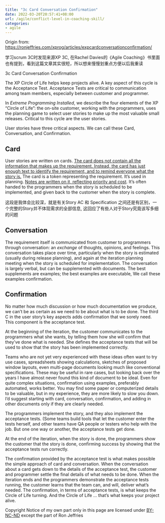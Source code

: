 ```yaml
---
title: "3c Card Conversation Confirmation"
date: 2022-03-20T20:57:41+08:00
url: /agile/conflict-level-in-coaching-skill/
categories:
- agile
---
```


Origin from: https://ronjeffries.com/xprog/articles/expcardconversationconfirmation/

学习scrum 3C时发现来源XP 3C, 在Rachel Davies的《Agile Coaching》书里面也有提到，看到这篇文章其实很短，所以想来慢慢划重点方便以后我重读

3c Card Conversation Confirmation 

The XP Circle of Life helps keep projects alive. A key aspect of this cycle is the Acceptance Test. Acceptance Tests are critical to communication among team members, especially between customer and programmer.

In *Extreme Programming Installed*, we describe the four elements of the XP “Circle of Life”: the on-site customer, working with the programmers, uses the planning game to select user stories to make up the most valuable small releases. Critical to this cycle are the user stories.

User stories have three critical aspects. We can call these Card, Conversation, and Confirmation.



## Card

User stories are written on cards. <u>The card does not contain all the information that makes up the requirement. Instead, the card has just enough text to identify the requirement, and to remind everyone what the story is.</u> The card is a token representing the requirement. It’s used in planning. <u>Notes are written on it, reflecting priority and cost</u>. It’s often handed to the programmers when the story is scheduled to be implemented, and given back to the customer when the story is complete.

这段是我体会比较深，就是有关Story AC 和 Specification 之间还是有区别，一个完整的Story并不体现需求的全部信息, 这回应了有些人对于Story究竟该写多细的问题

## Conversation

The requirement itself is communicated from customer to programmers through conversation: an *exchange* of thoughts, opinions, and feelings. This conversation takes place over time, particularly when the story is estimated (usually during release planning), and again at the iteration planning meeting when the story is scheduled for implementation. The conversation is largely verbal, but can be supplemented with documents. The best supplements are examples; the best examples are executable, We call these examples confirmation.



## Confirmation

No matter how much discussion or how much documentation we produce, we can’t be as certain as we need to be about what is to be done. The third C in the user story’s key aspects adds confirmation that we sorely need. This component is the acceptance test.

At the beginning of the iteration, the customer communicates to the programmers what she wants, by telling them how she will confirm that they’ve done what is needed. She defines the acceptance tests that will be used to show that the story has been implemented correctly.

Teams who are not yet very experienced with these ideas often want to try use cases, spreadsheets showing calculations, sketches of proposed window layouts, even multi-page documents looking much like conventional specifications. These may be useful in rare cases, but looking back over the years I have almost never found this kind of document to be ideal. Even for quite complex situations, confirmation using examples, preferably automated, works better. You may find some paper or computerized details to be valuable, but in my experience, they are more likely to slow you down. I’d suggest starting with card, conversation, confirmation, and adding in other documents only if they are clearly needed.

The programmers implement the story, and they also implement the acceptance tests. (Some teams build tools that let the customer enter the tests herself, and other teams have QA people or testers who help with the job. But one one way or another, the acceptance tests get done.

At the end of the iteration, when the story is done, the programmers show the customer that the story is done, confirming success by showing that the acceptance tests run correctly.

The confirmation provided by the acceptance test is what makes possible the simple approach of card and conversation. When the conversation about a card gets down to the details of the acceptance test, the customer and programmer settle the final details of what needs to be done. When the iteration ends and the programmers demonstrate the acceptance tests running, the customer learns that the team can, and will, deliver what’s needed. The confirmation, in terms of acceptance tests, is what keeps the Circle of Life turning. And the Circle of Life … that’s what keeps your project alive.



Copyright Notice of my own part only in this page are licensed under [BY-NC-ND](https://creativecommons.org/licenses/by-nc-nd/4.0/deed.en) except the part of Ron Jeffries
